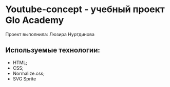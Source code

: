 # Youtube-concept - учебный проект Glo Academy
Проект выполнила: Люзира Нуртдинова

## Используемые технологии:
- HTML;
- CSS;
- Normalize.css;
- SVG Sprite
